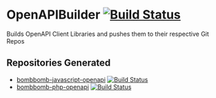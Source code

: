 # OpenAPIBuilder [![Build Status](https://travis-ci.org/bombbomb/OpenAPIBuilder.svg?branch=master)](https://travis-ci.org/bombbomb/OpenAPIBuilder)
Builds OpenAPI Client Libraries and pushes them to their respective Git Repos

## Repositories Generated

 - [bombbomb-javascript-openapi](https://github.com/bombbomb/bombbomb-javascript-openapi) [![Build Status](https://travis-ci.org/bombbomb/bombbomb-javascript-openapi.svg?branch=master)](https://travis-ci.org/bombbomb/bombbomb-javascript-openapi)
 - [bombbomb-php-openapi](https://github.com/bombbomb/bombbomb-php-openapi) [![Build Status](https://travis-ci.org/bombbomb/bombbomb-php-openapi.svg?branch=master)](https://travis-ci.org/bombbomb/bombbomb-php-openapi)
